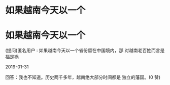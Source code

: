 # 如果越南今天以一个

# 如果越南今天以一个

(提问)匿名用户 : 如果越南今天以一个省份留在中国境内，那 对越南老百姓而言是福是祸

2019-01-31

回答：我也不知道。历史两千多年，越南绝大部分时间都是 独立的藩国。(0 赞)